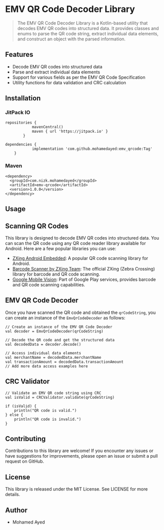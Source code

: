 # EMV QR Code Decoder Library
> The EMV QR Code Decoder Library is a Kotlin-based utility that decodes EMV QR codes into structured data.
> It provides classes and enums to parse the QR code string, extract individual data elements, and construct an object with the parsed information.


## Features
 - Decode EMV QR codes into structured data
 - Parse and extract individual data elements
 - Support for various fields as per the EMV QR Code Specification
 - Utility functions for data validation and CRC calculation

## Installation

### JitPack IO
```
repositories {
			mavenCentral()
			maven { url 'https://jitpack.io' }
		}
```
```
dependencies {
	        implementation 'com.github.mohamedayed:emv_qrcode:Tag'
	}
```
### Maven 
```
<dependency>
  <groupId>com.nizk.mohamedayed</groupId>
  <artifactId>emv-qrcode</artifactId>
  <version>1.0.0</version>
</dependency>
```
## Usage

## Scanning QR Codes
This library is designed to decode EMV QR codes into structured data. You can scan the QR code using any QR code reader library available for Android. Here are a few popular libraries you can use:
- [ZXing Android Embedded](https://github.com/journeyapps/zxing-android-embedded): A popular QR code scanning library for Android.
- [Barcode Scanner by ZXing Team](https://github.com/zxing/zxing): The official ZXing (Zebra Crossing) library for barcode and QR code scanning.
- [Google Mobile Vision](https://developers.google.com/vision/android/barcodes-overview): Part of Google Play services, provides barcode and QR code scanning capabilities.


## EMV QR Code Decoder
Once you have scanned the QR code and obtained the `qrCodeString`, you can create an instance of the `EmvQrCodeDecoder` as follows:

```
// Create an instance of the EMV QR Code Decoder
val decoder = EmvQrCodeDecoder(qrCodeString)

// Decode the QR code and get the structured data
val decodedData = decoder.decode()

// Access individual data elements
val merchantName = decodedData.merchantName
val transactionAmount = decodedData.transactionAmount
// Add more data access examples here
```
## CRC Validator

```
// Validate an EMV QR code string using CRC
val isValid = CRCValidator.validate(qrCodeString)

if (isValid) {
    println("QR code is valid.")
} else {
    println("QR code is invalid.")
}
```

## Contributing

Contributions to this library are welcome! If you encounter any issues or have suggestions for improvements, 
please open an issue or submit a pull request on GitHub.

## License

This library is released under the MIT License. See LICENSE for more details.

## Author
 - Mohamed Ayed 


